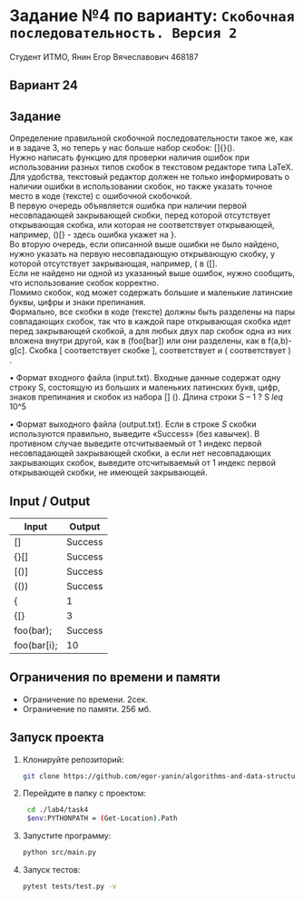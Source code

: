 # Задание №4 по варианту: `Скобочная последовательность. Версия 2`
Студент ИТМО, Янин Егор Вячеславович  468187

## Вариант 24

## Задание 
Определение правильной скобочной последовательности такое же, как и в
задаче 3, но теперь у нас больше набор скобок: []{}().  
Нужно написать функцию для проверки наличия ошибок при использовании
разных типов скобок в текстовом редакторе типа LaTeX.  
Для удобства, текстовый редактор должен не только информировать о наличии
ошибки в использовании скобок, но также указать точное место в коде (тексте) с
ошибочной скобочкой.  
В первую очередь объявляется ошибка при наличии первой несовпадающей
закрывающей скобки, перед которой отсутствует открывающая скобка, или которая не соответствует открывающей, например, ()[} - здесь ошибка укажет на
}.  
Во вторую очередь, если описанной выше ошибки не было найдено, нужно
указать на первую несовпадающую открывающую скобку, у которой отсутствует
закрывающая, например, ( в ([].  
Если не найдено ни одной из указанный выше ошибок, нужно сообщить, что
использование скобок корректно.  
Помимо скобок, код может содержать большие и маленькие латинские буквы,
цифры и знаки препинания.  
Формально, все скобки в коде (тексте) должны быть разделены на пары совпадающих скобок, так что в каждой паре открывающая скобка идет перед закрывающей скобкой, а для любых двух пар скобок одна из них вложена внутри другой,
как в (foo[bar]) или они разделены, как в f(a,b)-g[c]. Скобка [ соответствует
скобке ], соответствует и ( соответствует ) . 

• Формат входного файла (input.txt). Входные данные содержат одну строку S, состоящую из больших и маленьких латинских букв, цифр, знаков
препинания и скобок из набора [] (). Длина строки S – 1 ? S *leq* 10^5

• Формат выходного файла (output.txt). Если в строке *S* скобки используются правильно, выведите «Success» (без кавычек). В противном случае
выведите отсчитываемый от 1 индекс первой несовпадающей закрывающей
скобки, а если нет несовпадающих закрывающих скобок, выведите отсчитываемый от 1 индекс первой открывающей скобки, не имеющей закрывающей.

## Input / Output 

| Input       | Output  |
|-------------|---------|
| []          | Success |
| {}[]        | Success |
| [()]        | Success |
| (())        | Success |
| {           | 1       |
| {[}         | 3       |
| foo(bar);   | Success |
| foo(bar[i); | 10      |


## Ограничения по времени и памяти

- Ограничение по времени. 2сек.
- Ограничение по памяти. 256 мб.


## Запуск проекта
1. Клонируйте репозиторий:
   ```bash
   git clone https://github.com/egor-yanin/algorithms-and-data-structures.git
   ```
2. Перейдите в папку с проектом:
   ```bash
    cd ./lab4/task4
    $env:PYTHONPATH = (Get-Location).Path
   ```
3. Запустите программу:
   ```bash
   python src/main.py
   ```
4. Запуск тестов:
   ```bash
   pytest tests/test.py -v
   ```